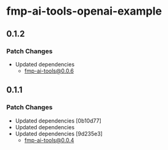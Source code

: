 # fmp-ai-tools-openai-example

## 0.1.2

### Patch Changes

- Updated dependencies
  - fmp-ai-tools@0.0.6

## 0.1.1

### Patch Changes

- Updated dependencies [0b10d77]
- Updated dependencies
- Updated dependencies [9d235e3]
  - fmp-ai-tools@0.0.4
